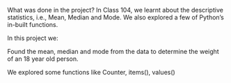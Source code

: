 What was done in the project?
In Class 104, we learnt about the descriptive statistics, i.e., Mean, Median and Mode. We
also explored a few of Python’s in-built functions.

In this project we:

Found the mean, median and mode from the data to determine the weight of an 18 year old person.

We explored some functions like Counter, items(), values()